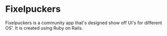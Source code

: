 Fixelpuckers
============

Fixelpuckers is a community app that's designed show off UI's for different OS'. It is created using Ruby on Rails.

